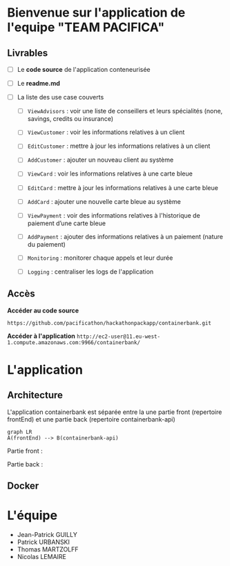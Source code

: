# Bienvenue sur l'application de l'equipe "TEAM PACIFICA"


## Livrables

- [ ] Le **code source** de l'application conteneurisée
- [ ] Le **readme.md**
- [ ] La liste des use case couverts

	- [ ] `ViewAdvisors` : voir une liste de conseillers et leurs spécialités (none, savings, credits ou insurance)<br/>
	- [ ] `ViewCustomer` : voir les informations relatives à un client<br/>
	- [ ] `EditCustomer` : mettre à jour les informations relatives à un client<br/>
	- [ ] `AddCustomer` : ajouter un nouveau client au système<br/>
	- [ ] `ViewCard` : voir les informations relatives à une carte bleue<br/>
	- [ ] `EditCard` : mettre à jour les informations relatives à une carte bleue<br/>
	- [ ] `AddCard` : ajouter une nouvelle carte bleue au système<br/>
	- [ ] `ViewPayment` : voir des informations relatives à l'historique de paiement d’une carte bleue<br/>
	- [ ] `AddPayment` : ajouter des informations relatives à un paiement (nature du paiement)<br/>
	- [ ] `Monitoring` : monitorer chaque appels et leur durée<br/>
	- [ ] `Logging` : centraliser les logs de l'application


## Accès

**Accéder au code source**
```
https://github.com/pacificathon/hackathonpackapp/containerbank.git
```
**Accéder à l'application** 
`http://ec2-user@11.eu-west-1.compute.amazonaws.com:9966/containerbank/`

# L'application

## Architecture

L'application containerbank est séparée entre la une partie front (repertoire frontEnd) et une partie back (repertoire containerbank-api)
```mermaid
graph LR
A(frontEnd) --> B(containerbank-api)
```
Partie front :


Partie back :


## Docker



# L'équipe 
- Jean-Patrick GUILLY 
- Patrick URBANSKI
- Thomas MARTZOLFF
- Nicolas LEMAIRE
